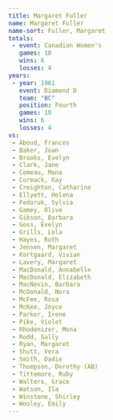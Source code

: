 ```yaml
---
title: Margaret Fuller
name: Margaret Fuller
name-sort: Fuller, Margaret
totals:
 - event: Canadian Women's
   games: 10
   wins: 6
   losses: 4
years:
 - year: 1961
   event: Diamond D
   team: "BC"
   position: Fourth
   games: 10
   wins: 6
   losses: 4
vs:
 - Aboud, Frances
 - Baker, Joan
 - Brooks, Evelyn
 - Clark, Jane
 - Comeau, Mona
 - Cormack, Kay
 - Creighton, Catharine
 - Ellyett, Helena
 - Fedoruk, Sylvia
 - Gamey, Olive
 - Gibson, Barbara
 - Goss, Evelyn
 - Grills, Lola
 - Hayes, Ruth
 - Jensen, Margaret
 - Kortgaard, Vivian
 - Lavery, Margaret
 - MacDonald, Annabelle
 - MacDonald, Elizabeth
 - MacNevin, Barbara
 - McDonald, Nora
 - McFee, Rosa
 - McKee, Joyce
 - Parker, Irene
 - Pike, Violet
 - Rhodenizer, Mona
 - Rodd, Sally
 - Ryan, Margaret
 - Shutt, Vera
 - Smith, Dadie
 - Thompson, Dorothy (AB)
 - Tittemore, Ruby
 - Walters, Grace
 - Watson, Ila
 - Winstone, Shirley
 - Wooley, Emily
---
```

